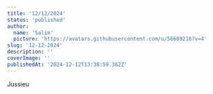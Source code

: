```yaml
---
title: '12/12/2024'
status: 'published'
author:
  name: 'Salim'
  picture: 'https://avatars.githubusercontent.com/u/56689216?v=4'
slug: '12-12-2024'
description: ''
coverImage: ''
publishedAt: '2024-12-12T13:38:59.382Z'
---
```


Jussieu
